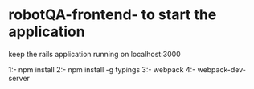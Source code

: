 # robotQA-frontend- to start the application 
keep the rails application running on localhost:3000

1:- npm install
2:- npm install -g typings
3:- webpack
4:- webpack-dev-server
